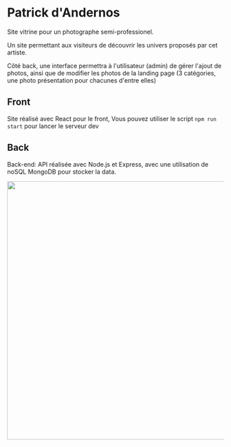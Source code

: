 # Patrick d'Andernos

Site vitrine pour un photographe semi-professionel.

Un site permettant aux visiteurs de découvrir les univers proposés par cet artiste.

Côté back, une interface permettra à l'utilisateur (admin) de gérer l'ajout de photos, ainsi que de modifier les photos de la landing page (3 catégories, une photo présentation pour chacunes d'entre elles)

## Front

Site réalisé avec React pour le front,
Vous pouvez utiliser le script `npm run start` pour lancer le serveur dev

## Back

Back-end: API réalisée avec Node.js et Express, avec une utilisation de noSQL MongoDB pour stocker la data.

<img src="./src/Assets/section-portraits.jpg" width=600>

